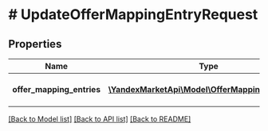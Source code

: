 # # UpdateOfferMappingEntryRequest

## Properties

Name | Type | Description | Notes
------------ | ------------- | ------------- | -------------
**offer_mapping_entries** | [**\YandexMarketApi\Model\OfferMappingEntryDTO[]**](OfferMappingEntryDTO.md) | Информация о товарах в каталоге |

[[Back to Model list]](../../README.md#models) [[Back to API list]](../../README.md#endpoints) [[Back to README]](../../README.md)
